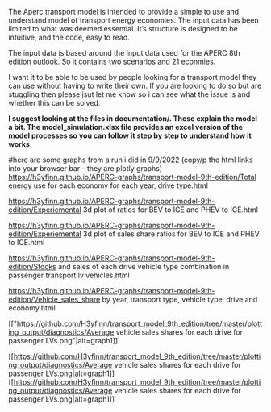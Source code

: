 The Aperc transport model is intended to provide a simple to use and understand model of transport energy economies. The input data has been limited to what was deemed essential. It’s structure is designed to be intuitive, and the code, easy to read.

The input data is based around the input data used for the APERC 8th edition outlook. So it contains two scenarios and 21 econmies.

I want it to be able to be used by people looking for a transport model they can use without having to write their own. If you are looking to do so but are stuggling then please jsut let me know so i can see what the issue is and whether this can be solved.


**I suggest looking at the files in documentation/. These explain the model a bit. The model_simulation.xlsx file provides an excel version of the model processes so you can follow it step by step to understand how it works.**


#here are some graphs from a run i did in 9/9/2022 (copy/p the html links into your browser bar - they are plotly graphs)
https://h3yfinn.github.io/APERC-graphs/transport-model-9th-edition/Total energy use for each economy for each year, drive type.html

https://h3yfinn.github.io/APERC-graphs/transport-model-9th-edition/Experiemental 3d plot of ratios for BEV to ICE and PHEV to ICE.html

https://h3yfinn.github.io/APERC-graphs/transport-model-9th-edition/Experiemental 3d plot of sales share ratios for BEV to ICE and PHEV to ICE.html

https://h3yfinn.github.io/APERC-graphs/transport-model-9th-edition/Stocks and sales of each drive vehicle type combination in passenger transport lv vehicles.html

https://h3yfinn.github.io/APERC-graphs/transport-model-9th-edition/Vehicle_sales_share by year, transport type, vehicle type, drive and economy.html


[["https://github.com/H3yfinn/transport_model_9th_edition/tree/master/plotting_output/diagnostics/Average vehicle sales shares for each drive for passenger LVs.png"|alt=graph1]]

[[https://github.com/H3yfinn/transport_model_9th_edition/tree/master/plotting_output/diagnostics/Average vehicle sales shares for each drive for passenger LVs.png|alt=graph1]]
[[https://github.com/H3yfinn/transport_model_9th_edition/tree/master/plotting_output/diagnostics/Average vehicle sales shares for each drive for passenger LVs.png|alt=graph1]]

